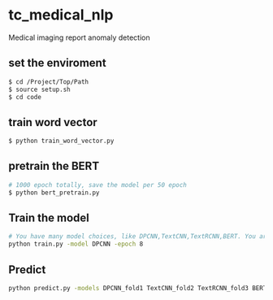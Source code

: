 # tc_medical_nlp
Medical imaging report anomaly detection

## set the enviroment
```bash
$ cd /Project/Top/Path
$ source setup.sh
$ cd code
```
## train word vector
```bash
$ python train_word_vector.py
```

## pretrain the BERT
```bash
# 1000 epoch totally, save the model per 50 epoch
$ python bert_pretrain.py
```
## Train the model
```bash
# You have many model choices, like DPCNN,TextCNN,TextRCNN,BERT. You are free to change the model name, for eg, BERT_lalala is also a fine model name.
python train.py -model DPCNN -epoch 8
```
## Predict
```bash
python predict.py -models DPCNN_fold1 TextCNN_fold2 TextRCNN_fold3 BERT_fold4
```
